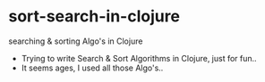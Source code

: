 # sort-search-in-clojure
searching &amp; sorting Algo's in Clojure

* Trying to write Search & Sort Algorithms in Clojure, just for fun..
* It seems ages, I used all those Algo's..
